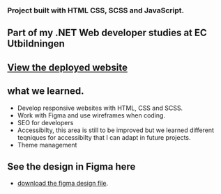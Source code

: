 ### Project built with HTML CSS, SCSS and JavaScript.
## Part of my .NET Web developer studies at EC Utbildningen
## [View the deployed website](https://emanuelgustafzon.github.io/sillicon/)
## what we learned. 
* Develop responsive websites with HTML, CSS and SCSS.
* Work with Figma and use wireframes when coding. 
* SEO for developers
* Accessibilty, this area is still to be improved but we learned different teqniques for accessibilty that I can adapt in future projects.  
* Theme management

## See the design in Figma here
* [download the figma design file](https://omniway.se/file/eyJ0eXAiOiJKV1QiLCJhbGciOiJIUzI1NiJ9.eyJpZCI6NjAwNDQ5LCJjbHMiOiJDb3Vyc2VSZXNvdXJjZSIsImV4cCI6MTcyNjQwMzg4NywicHJldmlld1R5cGUiOiJ1bmtub3duIn0.uCUeM1asgSva26NVegyge--fZTi55hX7Zy2MotpqslI).
